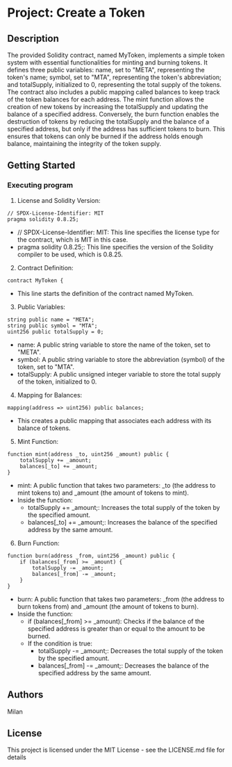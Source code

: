 # Project: Create a Token

## Description

The provided Solidity contract, named MyToken, implements a simple token system with essential functionalities for minting and burning tokens. It defines three public variables: name, set to "META", representing the token's name; symbol, set to "MTA", representing the token's abbreviation; and totalSupply, initialized to 0, representing the total supply of the tokens. The contract also includes a public mapping called balances to keep track of the token balances for each address. The mint function allows the creation of new tokens by increasing the totalSupply and updating the balance of a specified address. Conversely, the burn function enables the destruction of tokens by reducing the totalSupply and the balance of a specified address, but only if the address has sufficient tokens to burn. This ensures that tokens can only be burned if the address holds enough balance, maintaining the integrity of the token supply.

## Getting Started

### Executing program

1. License and Solidity Version:

```solidity
// SPDX-License-Identifier: MIT
pragma solidity 0.8.25;

```
- // SPDX-License-Identifier: MIT: This line specifies the license type for the contract, which is MIT in this case.
- pragma solidity 0.8.25;: This line specifies the version of the Solidity compiler to be used, which is 0.8.25.

2. Contract Definition:

```solidity
contract MyToken {

```
- This line starts the definition of the contract named MyToken.

3. Public Variables:

```solidity
string public name = "META";
string public symbol = "MTA";
uint256 public totalSupply = 0;

```
- name: A public string variable to store the name of the token, set to "META".
- symbol: A public string variable to store the abbreviation (symbol) of the token, set to "MTA".
- totalSupply: A public unsigned integer variable to store the total supply of the token, initialized to 0.

4. Mapping for Balances:

```solidity
mapping(address => uint256) public balances;

```
- This creates a public mapping that associates each address with its balance of tokens.

5. Mint Function:

```solidity
function mint(address _to, uint256 _amount) public {
    totalSupply += _amount;
    balances[_to] += _amount;
}

```
- mint: A public function that takes two parameters: _to (the address to mint tokens to) and _amount (the amount of tokens to mint).
- Inside the function:
  * totalSupply += _amount;: Increases the total supply of the token by the specified amount.
  * balances[_to] += _amount;: Increases the balance of the specified address by the same amount.

6. Burn Function:

```solidity
function burn(address _from, uint256 _amount) public {
    if (balances[_from] >= _amount) {
        totalSupply -= _amount;
        balances[_from] -= _amount;
    }
}

```
- burn: A public function that takes two parameters: _from (the address to burn tokens from) and _amount (the amount of tokens to burn).
- Inside the function:
  * if (balances[_from] >= _amount): Checks if the balance of the specified address is greater than or equal to the amount to be burned.
  * If the condition is true:
    - totalSupply -= _amount;: Decreases the total supply of the token by the specified amount.
    - balances[_from] -= _amount;: Decreases the balance of the specified address by the same amount.


## Authors

Milan


## License

This project is licensed under the MIT License - see the LICENSE.md file for details
